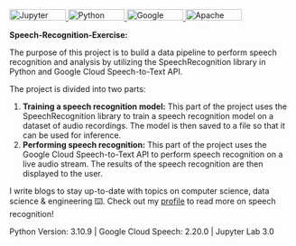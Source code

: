 <a href="https://jupyter.org">
    <img src="https://img.shields.io/badge/jupyter-%23FA0F00.svg?style=for-the-badge&logo=jupyter&logoColor=white" alt="Jupyter Notebook" width="100" height="20">
</a>

<a href="https://www.python.org">
    <img src="https://img.shields.io/badge/python-3670A0?style=for-the-badge&logo=python&logoColor=ffdd54" alt="Python" width="100" height="20">
</a>

<a href="https://cloud.google.com">
    <img src="https://img.shields.io/badge/GoogleCloud-%234285F4.svg?style=for-the-badge&logo=google-cloud&logoColor=white" alt="Google Cloud" width="100" height="20">
</a>

<a href="https://www.apache.org">
    <img src="https://img.shields.io/badge/apache-%23D42029.svg?style=for-the-badge&logo=apache&logoColor=white" alt="Apache" width="100" height="20">
</a>

</p>

<p><b>Speech-Recognition-Exercise:</b></p>

<p>The purpose of this project is to build a data pipeline to perform speech recognition and analysis by utilizing the SpeechRecognition library in Python and Google Cloud Speech-to-Text API.</p>

<p>The project is divided into two parts:</p>
<ol>
  <li><b>Training a speech recognition model:</b> This part of the project uses the SpeechRecognition library to train a speech recognition model on a dataset of audio recordings. The model is then saved to a file so that it can be used for inference.</li>
    
  <li><b>Performing speech recognition:</b> This part of the project uses the Google Cloud Speech-to-Text API to perform speech recognition on a live audio stream. The results of the speech recognition are then displayed to the user.</li>
</ol>

<p> I write blogs to stay up-to-date with topics on computer science, data science & engineering ⌨️. Check out my <a href="https://medium.com/@jesus.cantu217" style="text-decoration: underline;"title=" Medium blog">profile</a> to read more on speech recognition!</p>
</p>

<p>Python Version: 3.10.9 | Google Cloud Speech: 2.20.0 | Jupyter Lab 3.0</p>

